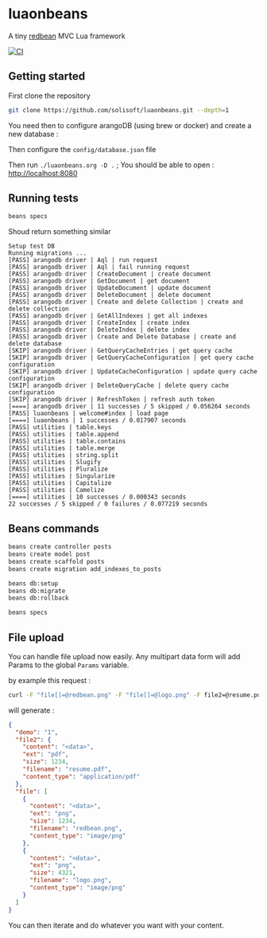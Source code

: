 # luaonbeans

A tiny [redbean](https://redbean.dev/) MVC Lua framework

[![CI](https://github.com/solisoft/luaonbeans/actions/workflows/specs.yml/badge.svg?branch=main)](https://github.com/solisoft/luaonbeans/actions/workflows/specs.yml)

## Getting started

First clone the repository

```sh
git clone https://github.com/solisoft/luaonbeans.git --depth=1
```

You need then to configure arangoDB (using brew or docker) and create a new database :

Then configure the `config/database.json` file

Then run `./luaonbeans.org -D .` ; You should be able to open : [http://localhost:8080](http://localhost:8080)

## Running tests

```sh
beans specs
```

Shoud return something similar

```text
Setup test DB
Running migrations ...
[PASS] arangodb driver | Aql | run request
[PASS] arangodb driver | Aql | fail running request
[PASS] arangodb driver | CreateDocument | create document
[PASS] arangodb driver | GetDocument | get document
[PASS] arangodb driver | UpdateDocument | update document
[PASS] arangodb driver | DeleteDocument | delete document
[PASS] arangodb driver | Create and delete Collection | create and delete collection
[PASS] arangodb driver | GetAllIndexes | get all indexes
[PASS] arangodb driver | CreateIndex | create index
[PASS] arangodb driver | DeleteIndex | delete index
[PASS] arangodb driver | Create and Delete Database | create and delete database
[SKIP] arangodb driver | GetQueryCacheEntries | get query cache
[SKIP] arangodb driver | GetQueryCacheConfiguration | get query cache configuration
[SKIP] arangodb driver | UpdateCacheConfiguration | update query cache configuration
[SKIP] arangodb driver | DeleteQueryCache | delete query cache configuration
[SKIP] arangodb driver | RefreshToken | refresh auth token
[====] arangodb driver | 11 successes / 5 skipped / 0.056264 seconds
[PASS] luaonbeans | welcome#index | load page
[====] luaonbeans | 1 successes / 0.017907 seconds
[PASS] utilities | table.keys
[PASS] utilities | table.append
[PASS] utilities | table.contains
[PASS] utilities | table.merge
[PASS] utilities | string.split
[PASS] utilities | Slugify
[PASS] utilities | Pluralize
[PASS] utilities | Singularize
[PASS] utilities | Capitalize
[PASS] utilities | Camelize
[====] utilities | 10 successes / 0.000343 seconds
22 successes / 5 skipped / 0 failures / 0.077219 seconds
```

## Beans commands

```sh
beans create controller posts
beans create model post
beans create scaffold posts
beans create migration add_indexes_to_posts

beans db:setup
beans db:migrate
beans db:rollback

beans specs
```

## File upload

You can handle file upload now easily. Any multipart data form will
add Params to the global `Params` variable.

by example this request :

```sh
curl -F "file[]=@redbean.png" -F "file[]=@logo.png" -F file2=@resume.pdf -F demo=1 http://localhost:8080/upload
```

will generate :

```json
{
  "demo": "1",
  "file2": {
    "content": "<data>",
    "ext": "pdf",
    "size": 1234,
    "filename": "resume.pdf",
    "content_type": "application/pdf"
  },
  "file": [
    {
      "content": "<data>",
      "ext": "png",
      "size": 1234,
      "filename": "redbean.png",
      "content_type": "image/png"
    },
    {
      "content": "<data>",
      "ext": "png",
      "size": 4321,
      "filename": "logo.png",
      "content_type": "image/png"
    }
  ]
}
```

You can then iterate and do whatever you want with your content.
